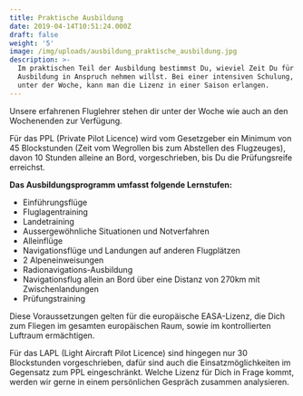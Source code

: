 ```yaml
---
title: Praktische Ausbildung
date: 2019-04-14T10:51:24.000Z
draft: false
weight: '5'
image: /img/uploads/ausbildung_praktische_ausbildung.jpg
description: >-
  Im praktischen Teil der Ausbildung bestimmst Du, wieviel Zeit Du für die
  Ausbildung in Anspruch nehmen willst. Bei einer intensiven Schulung, auch
  unter der Woche, kann man die Lizenz in einer Saison erlangen.
---
```

Unsere erfahrenen Fluglehrer stehen dir unter der Woche wie auch an den Wochenenden zur Verfügung.

Für das PPL (Private Pilot Licence) wird vom Gesetzgeber ein Minimum von 45 Blockstunden (Zeit vom Wegrollen bis zum Abstellen des Flugzeuges), davon 10 Stunden alleine an Bord, vorgeschrieben, bis Du die Prüfungsreife erreichst.

**Das Ausbildungsprogramm umfasst folgende Lernstufen:**

* Einführungsflüge
* Fluglagentraining
* Landetraining
* Aussergewöhnliche Situationen und Notverfahren
* Alleinflüge
* Navigationsflüge und Landungen auf anderen Flugplätzen
* 2 Alpeneinweisungen
* Radionavigations-Ausbildung
* Navigationsflug allein an Bord über eine Distanz von 270km mit Zwischenlandungen
* Prüfungstraining

Diese Voraussetzungen gelten für die europäische EASA-Lizenz, die Dich zum Fliegen im gesamten europäischen Raum, sowie im kontrollierten Luftraum ermächtigen.

Für das LAPL (Light Aircraft Pilot Licence) sind hingegen nur 30 Blockstunden vorgeschrieben, dafür sind auch die Einsatzmöglichkeiten im Gegensatz zum PPL eingeschränkt. Welche Lizenz für Dich in Frage kommt, werden wir gerne in einem persönlichen Gespräch zusammen analysieren.
